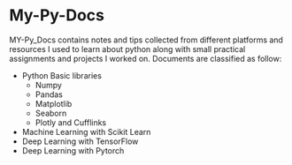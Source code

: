 # My-Py-Docs
MY-Py_Docs contains notes and tips collected from different platforms and resources I used to learn about python along with small practical assignments and projects I worked on. Documents are classified as follow:

* Python Basic libraries
  * Numpy
  * Pandas
  * Matplotlib
  * Seaborn
  * Plotly and Cufflinks
 * Machine Learning with Scikit Learn
 * Deep Learning with TensorFlow
 * Deep Learning with Pytorch
